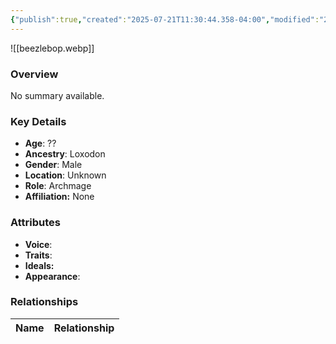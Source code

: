 ```yaml
---
{"publish":true,"created":"2025-07-21T11:30:44.358-04:00","modified":"2025-07-27T17:21:11.910-04:00","published":"2025-07-27T17:21:11.910-04:00","cssclasses":"","Age":"??","Ancestry":"Loxodon","Gender":"Male","Location":["Unknown"],"Role":["Archmage"],"Affiliation":["None"],"Appearances":["[[00 -The High Rollers Campaign-]]","[[21 The Crimsonclaw Bounty]]"]}
---
```



![[beezlebop.webp]]

### Overview
No summary available.

### Key Details
- **Age**: ??
- **Ancestry**: Loxodon
- **Gender**: Male
- **Location**: Unknown
- **Role**: Archmage
- **Affiliation:** None

### Attributes
- **Voice**: 
- **Traits**: 
- **Ideals:** 
- **Appearance**:

### Relationships

| Name  | Relationship |
| ----- | ------------ |
